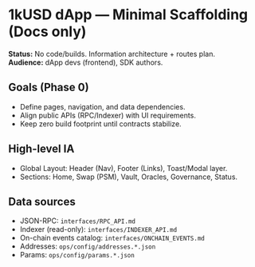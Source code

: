 # 1kUSD dApp — Minimal Scaffolding (Docs only)

**Status:** No code/builds. Information architecture + routes plan.  
**Audience:** dApp devs (frontend), SDK authors.

## Goals (Phase 0)
- Define pages, navigation, and data dependencies.
- Align public APIs (RPC/Indexer) with UI requirements.
- Keep zero build footprint until contracts stabilize.

## High-level IA
- Global Layout: Header (Nav), Footer (Links), Toast/Modal layer.
- Sections: Home, Swap (PSM), Vault, Oracles, Governance, Status.

## Data sources
- JSON-RPC: `interfaces/RPC_API.md`
- Indexer (read-only): `interfaces/INDEXER_API.md`
- On-chain events catalog: `interfaces/ONCHAIN_EVENTS.md`
- Addresses: `ops/config/addresses.*.json`
- Params: `ops/config/params.*.json`

